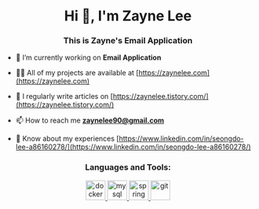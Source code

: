 <h1 align="center">Hi 👋, I'm Zayne Lee</h1>
<h3 align="center">This is Zayne's Email Application</h3>

- 🔭 I’m currently working on **Email Application**

- 👨‍💻 All of my projects are available at [https://zaynelee.com](https://zaynelee.com)

- 📝 I regularly write articles on [https://zaynelee.tistory.com/](https://zaynelee.tistory.com/)

- 📫 How to reach me **zaynelee90@gmail.com**

- 📄 Know about my experiences [https://www.linkedin.com/in/seongdo-lee-a86160278/](https://www.linkedin.com/in/seongdo-lee-a86160278/)


<p align="left">
</p>

<h3 align="center">Languages and Tools:</h3>
<p align="center">
  <a href="https://www.java.com/en/" target="_blank" rel="noreferrer"> <img src="https://www.vectorlogo.zone/logos/java/java-icon.svg" alt="docker" width="40" height="40"/> </a> 
  <a href="https://www.jetbrains.com/" target="_blank" rel="noreferrer"> <img src="https://www.vectorlogo.zone/logos/jetbrains/jetbrains-icon.svg" alt="mysql" width="40" height="40"/> </a> 
  <a href="https://spring.io/" target="_blank" rel="noreferrer"> <img src="https://www.vectorlogo.zone/logos/springio/springio-icon.svg" alt="spring" width="40" height="40"/> </a> 
  <a href="https://git-scm.com/" target="_blank" rel="noreferrer"> <img src="https://www.vectorlogo.zone/logos/git-scm/git-scm-icon.svg" alt="git" width="40" height="40"/> </a> 
</p>
